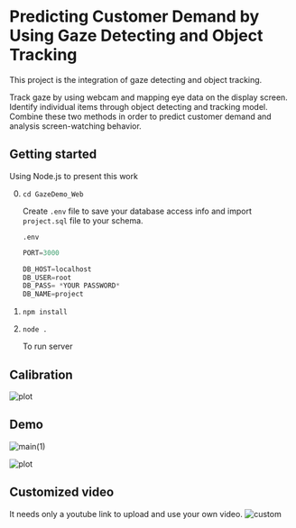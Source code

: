 # Predicting Customer Demand by Using Gaze Detecting and Object Tracking

This project is the integration of gaze detecting and object tracking.

Track gaze by using webcam and mapping eye data on the display screen. Identify individual items through object detecting and tracking model. Combine these two methods in order to predict customer demand and analysis screen-watching behavior.



## Getting started
Using Node.js to present this work


0. `cd GazeDemo_Web`
   
   Create `.env` file to save your database access info and import `project.sql` file to your schema. 
   
   `.env`
   ```py
   PORT=3000

   DB_HOST=localhost
   DB_USER=root
   DB_PASS= *YOUR PASSWORD*
   DB_NAME=project
   ```

1. `npm install`

2. `node .`
   
   To run server


## Calibration
![plot](https://github.com/tracert0001/GazeDetection_implementation/blob/f7c9ebe95e48dc9c100feac8adc076a1f49b524e/GazeDemo_Web/public/images/demo01.gif)

## Demo
![main(1)](https://user-images.githubusercontent.com/89000685/143686673-dbd86f98-edfa-45b0-84b4-7906090b6a72.gif)

![plot](https://github.com/tracert0001/GazeDetection_implementation/blob/f7c9ebe95e48dc9c100feac8adc076a1f49b524e/GazeDemo_Web/public/images/18626.gif)

## Customized video
It needs only a youtube link to upload and use your own video.
![custom](https://user-images.githubusercontent.com/89000685/143686601-8083df56-b942-4e46-8700-c89aa498039c.gif)






